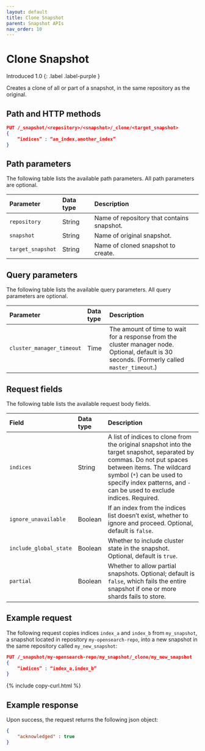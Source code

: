 ```yaml
---
layout: default
title: Clone Snapshot
parent: Snapshot APIs
nav_order: 10
---
```


# Clone Snapshot
Introduced 1.0
{: .label .label-purple }

Creates a clone of all or part of a snapshot, in the same repository as the original.

## Path and HTTP methods

```json
PUT /_snapshot/<repository>/<snapshot>/_clone/<target_snapshot>
{
	“indices” : “an_index,another_index”
}
```

## Path parameters

The following table lists the available path parameters. All path parameters are optional.

| Parameter | Data type | Description |
| :--- | :--- | :--- |
| `repository` | String | Name of repository that contains snapshot. |
| `snapshot` | String | Name of original snapshot. |
| `target_snapshot` | String | Name of cloned snapshot to create. |

## Query parameters

The following table lists the available query parameters. All query parameters are optional.

| Parameter |  Data type | Description |
| :--- | :--- | :--- |
| `cluster_manager_timeout` | Time | The amount of time to wait for a response from the cluster manager node.  Optional, default is 30 seconds. (Formerly called `master_timeout`.)|

## Request fields

The following table lists the available request body fields.

| Field | Data type | Description |
| :--- | :--- | :--- |
| `indices` | String | A list of indices to clone from the original snapshot into the target snapshot, separated by commas. Do not put spaces between items. The wildcard symbol (`*`) can be used to specify index patterns, and `-` can be used to exclude indices. Required. |
| `ignore_unavailable` | Boolean | If an index from the indices list doesn’t exist, whether to ignore and proceed. Optional, default is `false`. |
| `include_global_state` | Boolean | Whether to include cluster state in the snapshot. Optional, default is `true`. |
| `partial` | Boolean | Whether to allow partial snapshots. Optional; default is `false`, which fails the entire snapshot if one or more shards fails to store. |

## Example request

The following request copies indices `index_a` and `index_b` from `my_snapshot`, a snapshot located in repository `my-opensearch-repo`, into a new snapshot in the same repository called `my_new_snapshot`:

```json
PUT /_snapshot/my-opensearch-repo/my_snapshot/_clone/my_new_snapshot
{
	“indices” : “index_a,index_b”
}
```
{% include copy-curl.html %}


## Example response

Upon success, the request returns the following json object:

```json
{ 
    "acknowledged" : true
}
```

